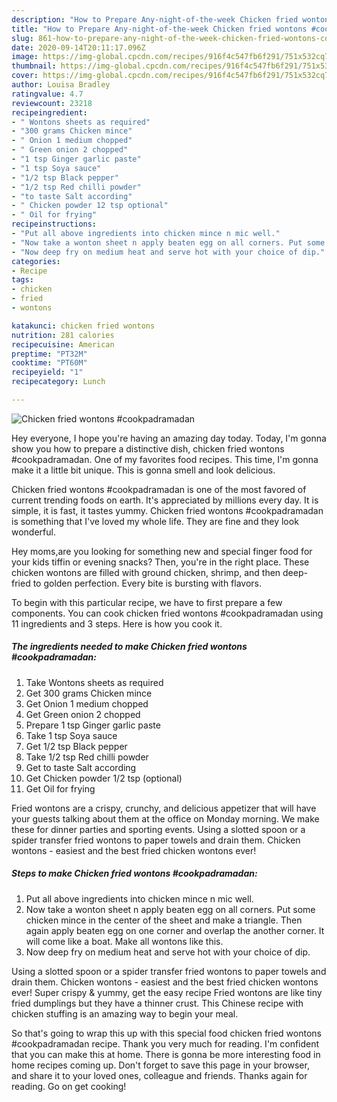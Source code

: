 ```yaml
---
description: "How to Prepare Any-night-of-the-week Chicken fried wontons #cookpadramadan"
title: "How to Prepare Any-night-of-the-week Chicken fried wontons #cookpadramadan"
slug: 861-how-to-prepare-any-night-of-the-week-chicken-fried-wontons-cookpadramadan
date: 2020-09-14T20:11:17.096Z
image: https://img-global.cpcdn.com/recipes/916f4c547fb6f291/751x532cq70/chicken-fried-wontons-cookpadramadan-recipe-main-photo.jpg
thumbnail: https://img-global.cpcdn.com/recipes/916f4c547fb6f291/751x532cq70/chicken-fried-wontons-cookpadramadan-recipe-main-photo.jpg
cover: https://img-global.cpcdn.com/recipes/916f4c547fb6f291/751x532cq70/chicken-fried-wontons-cookpadramadan-recipe-main-photo.jpg
author: Louisa Bradley
ratingvalue: 4.7
reviewcount: 23218
recipeingredient:
- " Wontons sheets as required"
- "300 grams Chicken mince"
- " Onion 1 medium chopped"
- " Green onion 2 chopped"
- "1 tsp Ginger garlic paste"
- "1 tsp Soya sauce"
- "1/2 tsp Black pepper"
- "1/2 tsp Red chilli powder"
- "to taste Salt according"
- " Chicken powder 12 tsp optional"
- " Oil for frying"
recipeinstructions:
- "Put all above ingredients into chicken mince n mic well."
- "Now take a wonton sheet n apply beaten egg on all corners. Put some chicken mince in the center of the sheet and make a triangle. Then again apply beaten egg on one corner and overlap the another corner. It will come like a boat. Make all wontons like this."
- "Now deep fry on medium heat and serve hot with your choice of dip."
categories:
- Recipe
tags:
- chicken
- fried
- wontons

katakunci: chicken fried wontons 
nutrition: 281 calories
recipecuisine: American
preptime: "PT32M"
cooktime: "PT60M"
recipeyield: "1"
recipecategory: Lunch

---
```



![Chicken fried wontons #cookpadramadan](https://img-global.cpcdn.com/recipes/916f4c547fb6f291/751x532cq70/chicken-fried-wontons-cookpadramadan-recipe-main-photo.jpg)

Hey everyone, I hope you're having an amazing day today. Today, I'm gonna show you how to prepare a distinctive dish, chicken fried wontons #cookpadramadan. One of my favorites food recipes. This time, I'm gonna make it a little bit unique. This is gonna smell and look delicious.

Chicken fried wontons #cookpadramadan is one of the most favored of current trending foods on earth. It's appreciated by millions every day. It is simple, it is fast, it tastes yummy. Chicken fried wontons #cookpadramadan is something that I've loved my whole life. They are fine and they look wonderful.

Hey moms,are you looking for something new and special finger food for your kids tiffin or evening snacks? Then, you&#39;re in the right place. These chicken wontons are filled with ground chicken, shrimp, and then deep-fried to golden perfection. Every bite is bursting with flavors.


To begin with this particular recipe, we have to first prepare a few components. You can cook chicken fried wontons #cookpadramadan using 11 ingredients and 3 steps. Here is how you cook it.

<!--inarticleads1-->

##### The ingredients needed to make Chicken fried wontons #cookpadramadan:

1. Take  Wontons sheets as required
1. Get 300 grams Chicken mince
1. Get  Onion 1 medium chopped
1. Get  Green onion 2 chopped
1. Prepare 1 tsp Ginger garlic paste
1. Take 1 tsp Soya sauce
1. Get 1/2 tsp Black pepper
1. Take 1/2 tsp Red chilli powder
1. Get to taste Salt according
1. Get  Chicken powder 1/2 tsp (optional)
1. Get  Oil for frying


Fried wontons are a crispy, crunchy, and delicious appetizer that will have your guests talking about them at the office on Monday morning. We make these for dinner parties and sporting events. Using a slotted spoon or a spider transfer fried wontons to paper towels and drain them. Chicken wontons - easiest and the best fried chicken wontons ever! 

<!--inarticleads2-->

##### Steps to make Chicken fried wontons #cookpadramadan:

1. Put all above ingredients into chicken mince n mic well.
1. Now take a wonton sheet n apply beaten egg on all corners. Put some chicken mince in the center of the sheet and make a triangle. Then again apply beaten egg on one corner and overlap the another corner. It will come like a boat. Make all wontons like this.
1. Now deep fry on medium heat and serve hot with your choice of dip.


Using a slotted spoon or a spider transfer fried wontons to paper towels and drain them. Chicken wontons - easiest and the best fried chicken wontons ever! Super crispy &amp; yummy, get the easy recipe Fried wontons are like tiny fried dumplings but they have a thinner crust. This Chinese recipe with chicken stuffing is an amazing way to begin your meal. 

So that's going to wrap this up with this special food chicken fried wontons #cookpadramadan recipe. Thank you very much for reading. I'm confident that you can make this at home. There is gonna be more interesting food in home recipes coming up. Don't forget to save this page in your browser, and share it to your loved ones, colleague and friends. Thanks again for reading. Go on get cooking!
